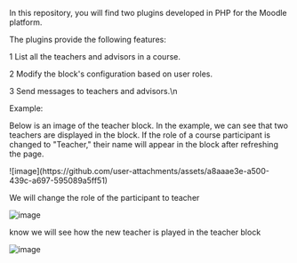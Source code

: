 In this repository, you will find two plugins developed in PHP for the Moodle platform.

The plugins provide the following features:

1 List all the teachers and advisors in a course.  

2 Modify the block's configuration based on user roles.

3 Send messages to teachers and advisors.\n


Example:

Below is an image of the teacher block. In the example, we can see that two teachers are displayed in the block. If the role of a course participant is changed to "Teacher," their name will appear in the block after refreshing the page.

<div aling="center"> ![image](https://github.com/user-attachments/assets/a8aaae3e-a500-439c-a697-595089a5ff51)</div>

We will change the role of the participant to teacher

![image](https://github.com/user-attachments/assets/15451e0e-54b2-4eb1-b1d6-5a375f2aa8a7)

know we will see how the new teacher is played in the teacher block

![image](https://github.com/user-attachments/assets/211516b1-431b-428f-b05f-bd9511b2a59a)

